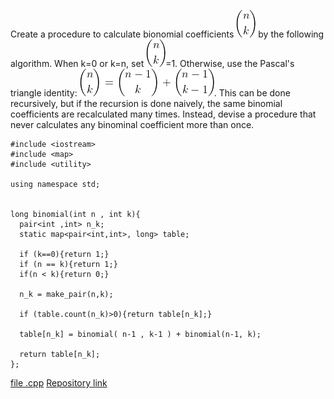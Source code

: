 Create a procedure to calculate bionomial coefficients ![Fig](bin_nk.gif) by the following algorithm. When k=0 or k=n, set ![Fig](bin_nk.gif)=1. Otherwise, use the Pascal's triangle identity: ![Fig](pascalrule.gif). This can be done recursively, but if the recursion is done naively, the same binomial coefficients are recalculated many times. Instead, devise a procedure that never calculates any binominal coefficient more than once.



```
#include <iostream>
#include <map>
#include <utility>

using namespace std;


long binomial(int n , int k){
  pair<int ,int> n_k;
  static map<pair<int,int>, long> table;

  if (k==0){return 1;}
  if (n == k){return 1;}
  if(n < k){return 0;}

  n_k = make_pair(n,k);

  if (table.count(n_k)>0){return table[n_k];}

  table[n_k] = binomial( n-1 , k-1 ) + binomial(n-1, k);

  return table[n_k];
};

```

[file .cpp](main.cpp)
[Repository link](https://github.com/schaeferrodrigo/LearningCplusplus/tree/master/C%2B%2B_for_mathematicians_book/chapter_8_Containers/C8E7)
